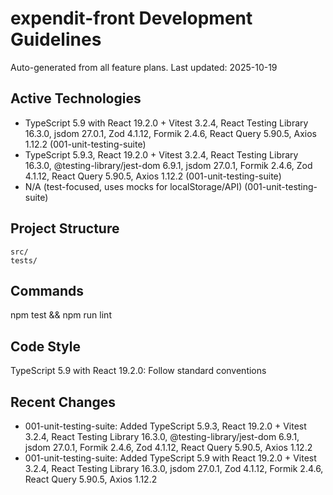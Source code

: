 # expendit-front Development Guidelines

Auto-generated from all feature plans. Last updated: 2025-10-19

## Active Technologies
- TypeScript 5.9 with React 19.2.0 + Vitest 3.2.4, React Testing Library 16.3.0, jsdom 27.0.1, Zod 4.1.12, Formik 2.4.6, React Query 5.90.5, Axios 1.12.2 (001-unit-testing-suite)
- TypeScript 5.9.3, React 19.2.0 + Vitest 3.2.4, React Testing Library 16.3.0, @testing-library/jest-dom 6.9.1, jsdom 27.0.1, Formik 2.4.6, Zod 4.1.12, React Query 5.90.5, Axios 1.12.2 (001-unit-testing-suite)
- N/A (test-focused, uses mocks for localStorage/API) (001-unit-testing-suite)

## Project Structure
```
src/
tests/
```

## Commands
npm test && npm run lint

## Code Style
TypeScript 5.9 with React 19.2.0: Follow standard conventions

## Recent Changes
- 001-unit-testing-suite: Added TypeScript 5.9.3, React 19.2.0 + Vitest 3.2.4, React Testing Library 16.3.0, @testing-library/jest-dom 6.9.1, jsdom 27.0.1, Formik 2.4.6, Zod 4.1.12, React Query 5.90.5, Axios 1.12.2
- 001-unit-testing-suite: Added TypeScript 5.9 with React 19.2.0 + Vitest 3.2.4, React Testing Library 16.3.0, jsdom 27.0.1, Zod 4.1.12, Formik 2.4.6, React Query 5.90.5, Axios 1.12.2

<!-- MANUAL ADDITIONS START -->
<!-- MANUAL ADDITIONS END -->
